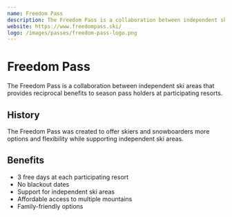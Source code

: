 ```yaml
---
name: Freedom Pass
description: The Freedom Pass is a collaboration between independent ski areas offering reciprocal benefits to season pass holders.
website: https://www.freedompass.ski/
logo: /images/passes/freedom-pass-logo.png
---
```


# Freedom Pass

The Freedom Pass is a collaboration between independent ski areas that provides reciprocal benefits to season pass holders at participating resorts.

## History

The Freedom Pass was created to offer skiers and snowboarders more options and flexibility while supporting independent ski areas.

## Benefits

- 3 free days at each participating resort
- No blackout dates
- Support for independent ski areas
- Affordable access to multiple mountains
- Family-friendly options
